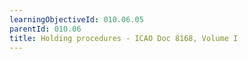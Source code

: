 ```yaml
---
learningObjectiveId: 010.06.05
parentId: 010.06
title: Holding procedures - ICAO Doc 8168, Volume I
---
```




